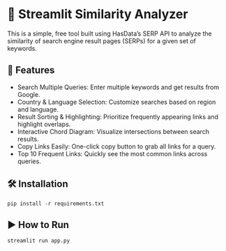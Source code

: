 # 🔎 Streamlit Similarity Analyzer
This is a simple, free tool built using HasData’s SERP API to analyze the similarity of search engine result pages (SERPs) for a given set of keywords.

## 🚀 Features

 - Search Multiple Queries: Enter multiple keywords and get results from Google.
 - Country & Language Selection: Customize searches based on region and language.
 - Result Sorting & Highlighting: Prioritize frequently appearing links and highlight overlaps.
 - Interactive Chord Diagram: Visualize intersections between search results.
 - Copy Links Easily: One-click copy button to grab all links for a query.
 - Top 10 Frequent Links: Quickly see the most common links across queries.

## 🛠️ Installation

```
pip install -r requirements.txt
```

## ▶️ How to Run

```
streamlit run app.py
```
